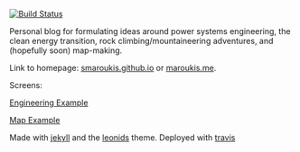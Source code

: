 [![Build Status](https://travis-ci.org/smaroukis/smaroukis.github.io.svg?branch=master)](https://travis-ci.org/smaroukis/smaroukis.github.io)

Personal blog for formulating ideas around power systems engineering, the clean energy transition, rock climbing/mountaineering adventures, and (hopefully soon) map-making.

Link to homepage: [smaroukis.github.io](https://smaroukis.github.io) or [maroukis.me](https://maroukis.me).

Screens:

[Engineering Example](assets/img/screen-1.png)

[Map Example](assets/img/screen-2.png)

Made with [jekyll](https://jekyllrb.com) and the [leonids](https://github.com/renyuanz/leonids/) theme. Deployed with [travis](https://travis-ci.org)
